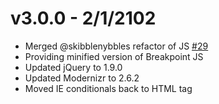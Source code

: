 # v3.0.0 - 2/1/2102

* Merged @skibblenybbles refactor of JS [#29](https://github.com/lesjames/Breakpoint/pull/29)
* Providing minified version of Breakpoint JS
* Updated jQuery to 1.9.0
* Updated Modernizr to 2.6.2
* Moved IE conditionals back to HTML tag